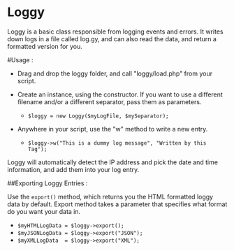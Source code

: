 Loggy
=======
Loggy is a basic class responsible from logging events and errors.
It writes down logs in a file called log.gy, and can also read the data,
and return a formatted version for you.

#Usage :

* Drag and drop the loggy folder, and call "loggy/load.php" from your script.

* Create an instance, using the constructor. If you want to use 
a different filename and/or a different separator, pass them as parameters.
   
  - `$loggy = new Loggy($myLogFile, $mySeparator);`
  
* Anywhere in your script, use the "w" method to write a new entry.

  - `$loggy->w("This is a dummy log message", "Written by this Tag");`
  
Loggy will automatically detect the IP address and pick the date and time
information, and add them into your log entry.
  
##Exporting Loggy Entries :
  
Use the `export()` method, which returns you the HTML formatted 
loggy data by default.
Export method takes a parameter that specifies what format do you want your
data in.
  
 - `$myHTMLLogData = $loggy->export();`
 - `$myJSONLogData = $loggy->export("JSON");`
 - `$myXMLLogData  = $loggy->export("XML");`

